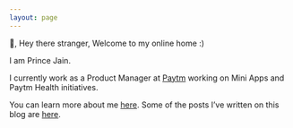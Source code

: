 ```yaml
---
layout: page
---
```


👋, Hey there stranger, Welcome to my online home :)

I am Prince Jain.

I currently work as a Product Manager at [Paytm](https://www.paytm.com/) working on Mini Apps and Paytm Health initiatives.

You can learn more about me [here](https://princejain.me/about). Some of the posts I’ve written on this blog are [here](https://princejain.me/blogs/).

